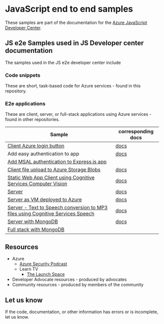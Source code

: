 # JavaScript end to end samples

These samples are part of the documentation for the [Azure JavaScript Developer Center](https://docs.microsoft.com/azure/developer/javascript/). 

## JS e2e Samples used in JS Developer center documentation

The samples used in the JS e2e developer center include 

### Code snippets 

These are short, task-based code for Azure services - found in this repository.

### E2e applications 

These are client, server, or full-stack applications using Azure services - found in other repositories.

|Sample|corresponding docs|
|--|--|
|[Client Azure login button](https://github.com/Azure-Samples/js-e2e-client-azure-login-button)|[docs](https://docs.microsoft.com/en-us/azure/developer/javascript/tutorial/single-page-application-azure-login-button-sdk-msal)|
|Add easy authentication to app|[docs](https://docs.microsoft.com/en-us/azure/developer/javascript/how-to/with-web-app/add-authentication-to-web-app)|
|[Add MSAL authentication to Express.js app](https://github.com/Azure-Samples/js-e2e-web-app-server-auth.git)||
|[Client file upload to Azure Storage Blobs](https://github.com/Azure-Samples/js-e2e-browser-file-upload-storage-blob)|[docs](https://docs.microsoft.com/en-us/azure/developer/javascript/tutorial/browser-file-upload-azure-storage-blob)|
|[Static Web App Client using Cognitive Services Computer Vision](https://github.com/Azure-Samples/js-e2e-client-cognitive-services/blob/main/.github/workflows/sample-github-workflow.yml)|[docs](https://docs.microsoft.com/azure/developer/javascript/tutorial/static-web-app/introduction)|
|[Server](https://github.com/Azure-Samples/js-e2e-express-server)|[docs](https://docs.microsoft.com/azure/developer/javascript/tutorial/tutorial-vscode-azure-cli-node/tutorial-vscode-azure-cli-node-01)|
|[Server as VM deployed to Azure](https://github.com/Azure-Samples/js-e2e-vm)|[docs](https://docs.microsoft.com/en-us/azure/developer/javascript/tutorial/nodejs-virtual-machine-vm/introduction)|
|[Server - Text to Speech conversion to MP3 files using Cognitive Services Speech](https://github.com/Azure-Samples/js-e2e-express-server-cognitive-services)|[docs](https://docs.microsoft.com/azure/developer/javascript/tutorial/convert-text-to-speech-cognitive-services)|
|[Server with MongoDB](https://github.com/Azure-Samples/js-e2e-express-mongodb)|[docs](https://docs.microsoft.com/azure/developer/javascript/tutorial/deploy-nodejs-mongodb-app-service-from-visual-studio-code)|
|[Full stack with MongoDB](https://github.com/Azure-Samples/js-e2e-express-react-mongodb)||

## Resources

* Azure
    * [Azure Security Podcast](https://azsecuritypodcast.net/) 
    * Learn TV
        * [The Launch Space](https://github.com/microsoft/TheLaunchSpace)
* Developer Advocate resources - produced by advocates
* Community resources - produced by members of the community

## Let us know

If the code, documentation, or other information has errors or is incomplete, let us know. 
